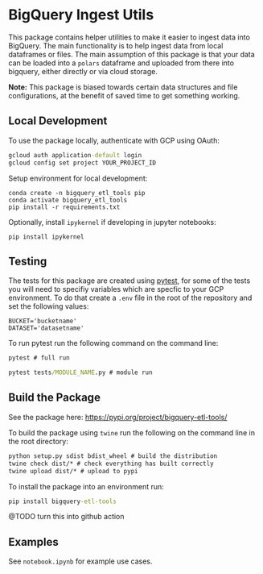 # BigQuery Ingest Utils

This package contains helper utilities to make it easier to ingest data into BigQuery. The main functionality is to help ingest data from local dataframes or files. The main assumption of this package is that your data can be loaded into a `polars` dataframe and uploaded from there into bigquery, either directly or via cloud storage.

**Note:** This package is biased towards certain data structures and file configurations, at the benefit of saved time to get something working.

## Local Development

To use the package locally, authenticate with GCP using OAuth:

```cmd
gcloud auth application-default login
gcloud config set project YOUR_PROJECT_ID
```

Setup environment for local development:

```
conda create -n bigquery_etl_tools pip
conda activate bigquery_etl_tools
pip install -r requirements.txt
```

Optionally, install `ipykernel` if developing in jupyter notebooks:

```
pip install ipykernel
```

## Testing

The tests for this package are created using [pytest](https://docs.pytest.org/), for some of the tests you will need to specifiy variables which are specfic to your GCP environment. To do that create a `.env` file in the root of the repository and set the following values:

```.env
BUCKET='bucketname'
DATASET='datasetname'
```

To run pytest run the following command on the command line:

```cmd
pytest # full run

pytest tests/MODULE_NAME.py # module run
```

## Build the Package

See the package here: https://pypi.org/project/bigquery-etl-tools/

To build the package using `twine` run the following on the command line in the root directory:

```cmd
python setup.py sdist bdist_wheel # build the distribution
twine check dist/* # check everything has built correctly
twine upload dist/* # upload to pypi
```

To install the package into an environment run:

```cmd
pip install bigquery-etl-tools
```

@TODO turn this into github action

## Examples

See `notebook.ipynb` for example use cases.
